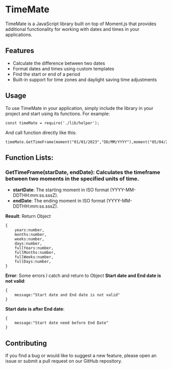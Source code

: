 # TimeMate

TimeMate is a JavaScript library built on top of Moment.js that provides additional functionality for working with dates and times in your applications.

## Features

- Calculate the difference between two dates
- Format dates and times using custom templates
- Find the start or end of a period
- Built-in support for time zones and daylight saving time adjustments

## Usage
To use TimeMate in your application, simply include the library in your project and start using its functions. For example:
```
const timeMate = require('./lib/helper');
```
And call function directly like this:
```
timeMate.GetTimeFrame(moment("01/01/2023","DD/MM/YYYY"),moment("05/04/2023","DD/MM/YYYY"));
```
## Function Lists:
### GetTimeFrame(starDate, endDate): Calculates the timeframe between two moments in the specified units of time.
- **startDate**: The starting moment in ISO format (YYYY-MM-DDTHH:mm:ss.sssZ).
- **endDate**: The ending moment in ISO format (YYYY-MM-DDTHH:mm:ss.sssZ).

**Result**: Return Object
```
{
    years:number,
    months:number,
    weeks:number,
    days:number,
    fullYears:number,
    fullMonths:number,
    fullWeeks:number,
    fullDays:number,
}
 ```
 
**Error**: Some errors I catch and return to Object
**Start date and End date is not valid**:
```
{
    message:"Start date and End date is not valid"
}
```
**Start date is after End date**:
```
{
    message:"Start date need before End Date"
}
```
    


## Contributing

If you find a bug or would like to suggest a new feature, please open an issue or submit a pull request on our GitHub repository.
